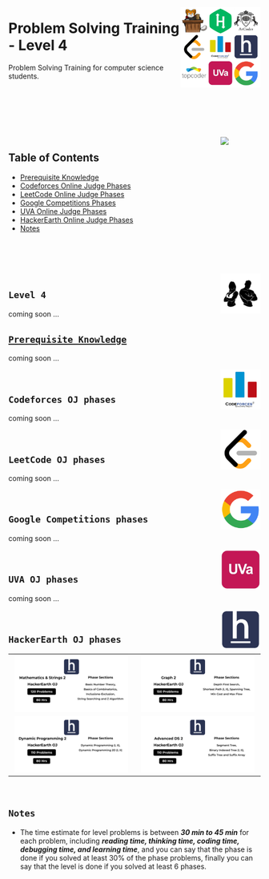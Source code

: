 <picture><img align="right" width="160" src="/logos/problem-solving-training.png"></img></picture>

# Problem Solving Training - Level 4
Problem Solving Training for computer science students.

<br><br><br><br>

<br>
<picture><img align="right" width="80" src="https://github.com/cs-MohamedAyman/cs-MohamedAyman/blob/master/repos-icons/agenda.png"></img></picture>

## Table of Contents
  * [Prerequisite Knowledge](#prerequisite-knowledge)
  * [Codeforces Online Judge Phases](#codeforces-oj-phases)
  * [LeetCode Online Judge Phases](#topcoder-oj-phases)
  * [Google Competitions Phases](#google-competitions-phases)
  * [UVA Online Judge Phases](#uva-oj-phases)
  * [HackerEarth Online Judge Phases](#hackerearth-oj-phases)
  * [Notes](#notes)

<br><br><br><br>
<picture><img align="right" width="80" src="/logos/level-4.png"></img></picture>

## `Level 4`

coming soon ...

## [`Prerequisite Knowledge`](https://github.com/cs-MohamedAyman/computer-science-trainings/blob/master/advanced-data-structures-and-algorithms/README.md)

coming soon ...

<picture><img align="right" width="80" src="/logos/codeforces.png"></img></picture>
<br>

## `Codeforces OJ phases`

coming soon ...

<picture><img align="right" width="80" src="/logos/leetcode.png"></img></picture>
<br>

## `LeetCode OJ phases`

coming soon ...

<picture><img align="right" width="80" src="/logos/googlecompetitions.png"></img></picture>
<br>

## `Google Competitions phases`

coming soon ...

<picture><img align="right" width="80" src="/logos/uva.png"></img></picture>
<br>

## `UVA OJ phases`

coming soon ...

<picture><img align="right" width="80" src="/logos/hackerearth.png"></img></picture>
<br>

## `HackerEarth OJ phases`

<table>
    <tbody>
        <tr>
<td align="center"><a href="/level-4/hackerearth/mathematics-strings">       <img width="95%" src="/logos/hackerearth-10.png"></img></a></td>
<td align="center"><a href="/level-4/hackerearth/graph">                     <img width="95%" src="/logos/hackerearth-12.png"></img></a></td>
        </tr>
        <tr>
<td align="center"><a href="/level-4/hackerearth/dynamic-programming">       <img width="95%" src="/logos/hackerearth-14.png"></img></a></td>
<td align="center"><a href="/level-4/hackerearth/advanced-data-structures">  <img width="95%" src="/logos/hackerearth-16.png"></img></a></td>
        </tr>
    </tbody>
</table>


<br>

## `Notes`

* The time estimate for level problems is between ***30 min to 45 min*** for each problem, including ***reading time, thinking time, coding time, debugging time, and learning time***, and you can say that the phase is done if you solved at least 30% of the phase problems, finally you can say that the level is done if you solved at least 6 phases.

<br>
